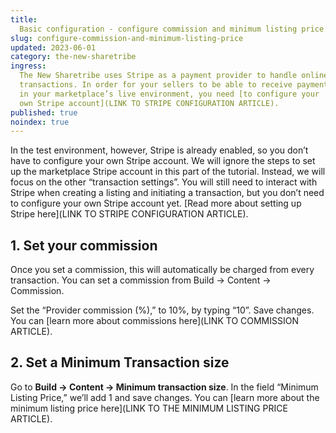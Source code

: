 ```yaml
---
title:
  Basic configuration - configure commission and minimum listing price.
slug: configure-commission-and-minimum-listing-price
updated: 2023-06-01
category: the-new-sharetribe
ingress:
  The New Sharetribe uses Stripe as a payment provider to handle online
  transactions. In order for your sellers to be able to receive payments
  in your marketplace’s live environment, you need [to configure your
  own Stripe account](LINK TO STRIPE CONFIGURATION ARTICLE).
published: true
noindex: true
---
```


In the test environment, however, Stripe is already enabled, so you
don’t have to configure your own Stripe account. We will ignore the
steps to set up the marketplace Stripe account in this part of the
tutorial. Instead, we will focus on the other “transaction settings”.
You will still need to interact with Stripe when creating a listing and
initiating a transaction, but you don’t need to configure your own
Stripe account yet. [Read more about setting up Stripe here](LINK TO
STRIPE CONFIGURATION ARTICLE).

## 1. Set your commission

Once you set a commission, this will automatically be charged from every
transaction. You can set a commission from Build → Content → Commission.

Set the “Provider commission (%),” to 10%, by typing “10”. Save changes.
You can [learn more about commissions here](LINK TO COMMISSION ARTICLE).

## 2. Set a Minimum Transaction size

Go to **Build → Content → Minimum transaction size**. In the field
“Minimum Listing Price,” we’ll add 1 and save changes. You can [learn
more about the minimum listing price here](LINK TO THE MINIMUM LISTING
PRICE ARTICLE).
